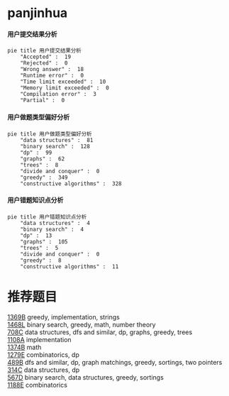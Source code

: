 # panjinhua

<!-- tabs:start -->



#### **用户提交结果分析**

```mermaid
pie title 用户提交结果分析
    "Accepted" :  19
    "Rejected" :  0
    "Wrong answer" :  18
    "Runtime error" :  0
    "Time limit exceeded" :  10
    "Memory limit exceeded" :  0
    "Compilation error" :  3
    "Partial" :  0
```

#### **用户做题类型偏好分析**

```mermaid
pie title 用户做题类型偏好分析
    "data structures" :  81
    "binary search" :  128
    "dp" :  99
    "graphs" :  62
    "trees" :  8
    "divide and conquer" :  0
    "greedy" :  349
    "constructive algorithms" :  328
```
#### **用户错题知识点分析**

```mermaid
pie title 用户错题知识点分析
    "data structures" :  4
    "binary search" :  4
    "dp" :  13
    "graphs" :  105
    "trees" :  5
    "divide and conquer" :  0
    "greedy" :  8
    "constructive algorithms" :  11
```



<!-- tabs:end -->
# 推荐题目
[1369B](https://codeforces.com/contest/1369/problem/B)		greedy,
                        implementation,
                        strings		  
[1468L](https://codeforces.com/contest/1468/problem/L)		binary search,
                        greedy,
                        math,
                        number theory		  
[708C](https://codeforces.com/contest/708/problem/C)		data structures,
                        dfs and similar,
                        dp,
                        graphs,
                        greedy,
                        trees		  
[1108A](https://codeforces.com/contest/1108/problem/A)		implementation		  
[1374B](https://codeforces.com/contest/1374/problem/B)		math		  
[1279E](https://codeforces.com/contest/1279/problem/E)		combinatorics,
                        dp		  
[489B](https://codeforces.com/contest/489/problem/B)		dfs and similar,
                        dp,
                        graph matchings,
                        greedy,
                        sortings,
                        two pointers		  
[314C](https://codeforces.com/contest/314/problem/C)		data structures,
                        dp		  
[567D](https://codeforces.com/contest/567/problem/D)		binary search,
                        data structures,
                        greedy,
                        sortings		  
[1188E](https://codeforces.com/contest/1188/problem/E)		combinatorics		  
